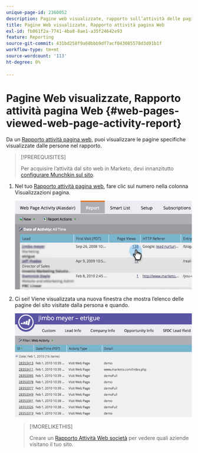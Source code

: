 ```yaml
---
unique-page-id: 2360052
description: Pagine web visualizzate, rapporto sull’attività delle pagine web - Documenti Marketo - Documentazione del prodotto
title: Pagine Web visualizzate, Rapporto attività pagina Web
exl-id: fb061f2a-7741-4ba8-8ae1-a35f24642e93
feature: Reporting
source-git-commit: 431bd258f9a68bbb9df7acf043085578d3d91b1f
workflow-type: tm+mt
source-wordcount: '113'
ht-degree: 0%

---
```


# Pagine Web visualizzate, Rapporto attività pagina Web {#web-pages-viewed-web-page-activity-report}

Da un [Rapporto attività pagina web](/help/marketo/product-docs/reporting/basic-reporting/report-types/web-page-activity-report.md), puoi visualizzare le pagine specifiche visualizzate dalle persone nel rapporto.

>[!PREREQUISITES]
>
>Per acquisire l’attività dal sito web in Marketo, devi innanzitutto  [configurare Munchkin sul sito](/help/marketo/product-docs/administration/additional-integrations/add-munchkin-tracking-code-to-your-website.md).

1. Nel tuo [Rapporto attività pagina web](/help/marketo/product-docs/reporting/basic-reporting/report-types/web-page-activity-report.md), fare clic sul numero nella colonna Visualizzazioni pagina.

   ![](assets/image2014-9-16-14-3a54-3a8.png)

1. Ci sei! Viene visualizzata una nuova finestra che mostra l’elenco delle pagine del sito visitate dalla persona e quando.

   ![](assets/image2014-9-16-14-3a54-3a12.png)

   >[!MORELIKETHIS]
   >
   >Creare un  [Rapporto Attività Web società](/help/marketo/product-docs/reporting/basic-reporting/report-types/company-web-activity-report.md) per vedere quali aziende visitano il tuo sito.
